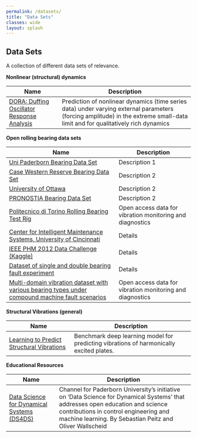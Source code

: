 ```yaml
---
permalink: /datasets/
title: "Data Sets"
classes: wide
layout: splash
---
```

## Data Sets
A collection of different data sets of relevance.

**Nonlinear (structural) dynamics**

| Name                                 | Description                                                                                                        |
|--------------------------------------|--------------------------------------------------------------------------------------------------------------------|
| [DORA: Duffing Oscillator Response Analysis](https://github.com/maneesh51/Benchmark-Tasks) | Prediction of nonlinear dynamics (time series data) under varying external parameters (forcing amplitude) in the extreme small-data limit and for qualitatively rich dynamics |

**Open rolling bearing data sets**

| Name                                                        | Description                                                                                                         |
|-------------------------------------------------------------|---------------------------------------------------------------------------------------------------------------------|
| [Uni Paderborn Bearing Data Set](https://mb.uni-paderborn.de/kat/forschung/kat-datacenter/bearing-datacenter/data-sets-and-download) | Description 1                                                                                                       |
| [Case Western Reserve Bearing Data Set](https://engineering.case.edu/bearingdatacenter/download-data-file) | Description 2                                                                                                       |
| [University of Ottawa](https://www.sciencedirect.com/science/article/pii/S2352340923004456?dgcid=raven_sd_aip_email) | Description 2                                                                                                       |
| [PRONOSTIA Bearing Data Set](https://paperswithcode.com/dataset/pronostia-bearing-dataset) | Description 2                                                                                                       |
| [Politecnico di Torino Rolling Bearing Test Rig](https://zenodo.org/record/3559553) | Open access data for vibration monitoring and diagnostics                                                           |
| [Center for Intelligent Maintenance Systems, University of Cincinnati](https://www.nasa.gov/content/prognostics-center-of-excellence-data-set-repository) | Details                                                                                                             |
| [IEEE PHM 2012 Data Challenge (Kaggle)](https://www.kaggle.com/datasets/alanhabrony/ieee-phm-2012-data-challenge) | Details                                                                                                             |
| [Dataset of single and double bearing fault experiment](https://www.sciencedirect.com/science/article/pii/S2352340923004778?dgcid=raven_sd_aip_email) | Details                                                                                                             |
| [Multi-domain vibration dataset with various bearing types under compound machine fault scenarios](https://www.sciencedirect.com/science/article/pii/S235234092400903X) | Open access data for vibration monitoring and diagnostics |

**Structural Vibrations (general)**

| Name                                                      | Description                                                                                                         |
|-----------------------------------------------------------|---------------------------------------------------------------------------------------------------------------------|
| [Learning to Predict Structural Vibrations](https://paperswithcode.com/paper/vibroacoustic-frequency-response-prediction) | Benchmark deep learning model for predicting vibrations of harmonically excited plates. |

**Educational Resources**

| Name                                                      | Description                                                                                                         |
|-----------------------------------------------------------|---------------------------------------------------------------------------------------------------------------------|
| [Data Science for Dynamical Systems (DS4DS)](https://www.youtube.com/@UPB_DS4DS-bu8ec/videos) | Channel for Paderborn University’s initiative on ‘Data Science for Dynamical Systems’ that addresses open education and science contributions in control engineering and machine learning. By Sebastian Peitz and Oliver Wallscheid |
